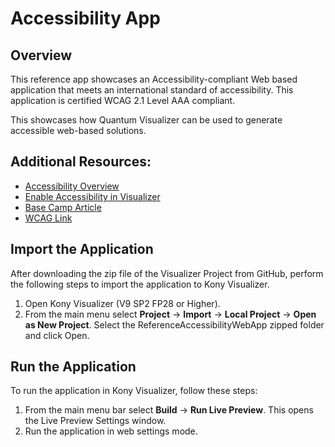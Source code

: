 # Accessibility App
## Overview
This reference app showcases an Accessibility-compliant Web based application that meets an international standard of accessibility. This application is certified WCAG 2.1 Level AAA compliant.

This showcases how Quantum Visualizer can be used to generate accessible web-based solutions.

## Additional Resources:

- [Accessibility Overview](https://docs.kony.com/konylibrary/visualizer/app_design_dev/Content/Accessibility_Overview.htm)
- [Enable Accessibility in Visualizer](https://docs.kony.com/konylibrary/visualizer/app_design_dev/Content/Accessibility_Visualizer.htm#top)
- [Base Camp Article](https://basecamp.temenos.com/s/article-detail/a042K00001K8cZkQAJ/making-web-apps-accessible-wcag-20-21-on-visualizer)
- [WCAG Link](https://www.w3.org/WAI/WCAG21/quickref/)


## Import the Application
After downloading the zip file of the Visualizer Project from GitHub, perform the following steps to import the application to Kony Visualizer.

1. Open Kony Visualizer (V9 SP2 FP28 or Higher).
2. From the main menu select **Project** → **Import** → **Local Project** → **Open as New Project**. Select the ReferenceAccessibilityWebApp zipped folder and click Open.

## Run the Application
To run the application in Kony Visualizer, follow these steps:

1. From the main menu bar select **Build** → **Run Live Preview**. This opens the Live Preview Settings window.
2. Run the application in web settings mode.
